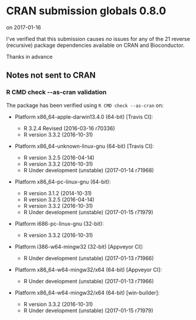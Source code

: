 # CRAN submission globals 0.8.0
on 2017-01-16

I've verified that this submission causes *no* issues for
any of the 21 reverse (recursive) package dependencies
available on CRAN and Bioconductor.

Thanks in advance


## Notes not sent to CRAN

### R CMD check --as-cran validation

The package has been verified using `R CMD check --as-cran` on:

* Platform x86_64-apple-darwin13.4.0 (64-bit) [Travis CI]:
  - R 3.2.4 Revised (2016-03-16 r70336)
  - R version 3.3.2 (2016-10-31)
  
* Platform x86_64-unknown-linux-gnu (64-bit) [Travis CI]:
  - R version 3.2.5 (2016-04-14)
  - R version 3.3.2 (2016-10-31)
  - R Under development (unstable) (2017-01-14 r71968)

* Platform x86_64-pc-linux-gnu (64-bit):
  - R version 3.1.2 (2014-10-31)
  - R version 3.2.5 (2016-04-14)
  - R version 3.3.2 (2016-10-31)
  - R Under development (unstable) (2017-01-15 r71979)

* Platform i686-pc-linux-gnu (32-bit):
  - R version 3.3.2 (2016-10-31)

* Platform i386-w64-mingw32 (32-bit) [Appveyor CI]:
  - R Under development (unstable) (2017-01-13 r71966)

* Platform x86_64-w64-mingw32/x64 (64-bit) [Appveyor CI]:
  - R Under development (unstable) (2017-01-13 r71966)

* Platform x86_64-w64-mingw32/x64 (64-bit) [win-builder]:
  - R version 3.3.2 (2016-10-31)
  - R Under development (unstable) (2017-01-15 r71979)
